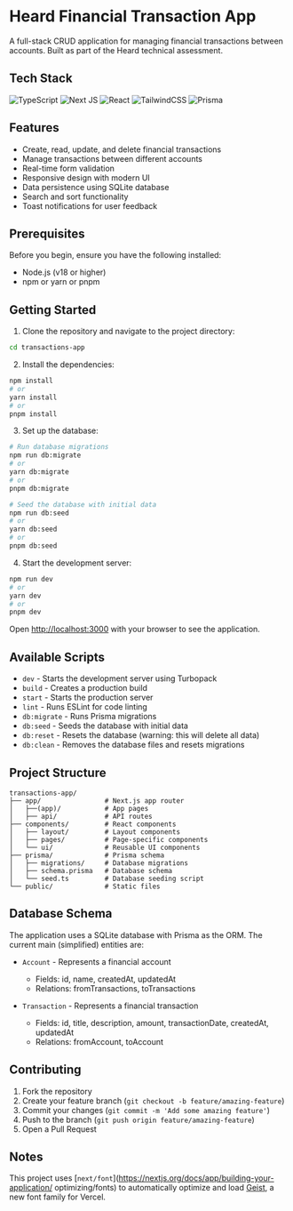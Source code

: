 # Heard Financial Transaction App

A full-stack CRUD application for managing financial transactions between accounts. Built as part of the Heard technical assessment.

## Tech Stack

![TypeScript](https://img.shields.io/badge/typescript-%23007ACC.svg?style=for-the-badge&logo=typescript&logoColor=white)
![Next JS](https://img.shields.io/badge/Next-black?style=for-the-badge&logo=next.js&logoColor=white)
![React](https://img.shields.io/badge/react-%2320232a.svg?style=for-the-badge&logo=react&logoColor=%2361DAFB)
![TailwindCSS](https://img.shields.io/badge/tailwindcss-%2338B2AC.svg?style=for-the-badge&logo=tailwind-css&logoColor=white)
![Prisma](https://img.shields.io/badge/Prisma-3982CE?style=for-the-badge&logo=Prisma&logoColor=white)

## Features

- Create, read, update, and delete financial transactions
- Manage transactions between different accounts
- Real-time form validation
- Responsive design with modern UI
- Data persistence using SQLite database
- Search and sort functionality
- Toast notifications for user feedback

## Prerequisites

Before you begin, ensure you have the following installed:
- Node.js (v18 or higher)
- npm or yarn or pnpm

## Getting Started

1. Clone the repository and navigate to the project directory:
```bash
cd transactions-app
```

2. Install the dependencies:
```bash
npm install
# or
yarn install
# or
pnpm install
```

3. Set up the database:
```bash
# Run database migrations
npm run db:migrate
# or
yarn db:migrate
# or
pnpm db:migrate

# Seed the database with initial data
npm run db:seed
# or
yarn db:seed
# or
pnpm db:seed
```

4. Start the development server:
```bash
npm run dev
# or
yarn dev
# or
pnpm dev
```

Open [http://localhost:3000](http://localhost:3000) with your browser to see the application.

## Available Scripts

- `dev` - Starts the development server using Turbopack
- `build` - Creates a production build
- `start` - Starts the production server
- `lint` - Runs ESLint for code linting
- `db:migrate` - Runs Prisma migrations
- `db:seed` - Seeds the database with initial data
- `db:reset` - Resets the database (warning: this will delete all data)
- `db:clean` - Removes the database files and resets migrations

## Project Structure

```
transactions-app/
├── app/                # Next.js app router
│   ├──(app)/           # App pages
│   ├── api/            # API routes
├── components/         # React components
│   ├── layout/         # Layout components
│   ├── pages/          # Page-specific components
│   └── ui/             # Reusable UI components
├── prisma/             # Prisma schema 
│   ├── migrations/     # Database migrations
│   ├── schema.prisma   # Database schema
│   └── seed.ts         # Database seeding script
└── public/             # Static files
```

## Database Schema

The application uses a SQLite database with Prisma as the ORM. The current main (simplified) entities are:

- `Account` - Represents a financial account
  - Fields: id, name, createdAt, updatedAt
  - Relations: fromTransactions, toTransactions

- `Transaction` - Represents a financial transaction
  - Fields: id, title, description, amount, transactionDate, createdAt, updatedAt
  - Relations: fromAccount, toAccount

## Contributing

1. Fork the repository
2. Create your feature branch (`git checkout -b feature/amazing-feature`)
3. Commit your changes (`git commit -m 'Add some amazing feature'`)
4. Push to the branch (`git push origin feature/amazing-feature`)
5. Open a Pull Request

## Notes
This project uses [`next/font`](https://nextjs.org/docs/app/building-your-application/
optimizing/fonts) to automatically optimize and load [Geist](https://vercel.com/font), a 
new font family for Vercel.
